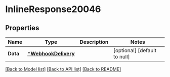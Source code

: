 # InlineResponse20046

## Properties
Name | Type | Description | Notes
------------ | ------------- | ------------- | -------------
**Data** | [***WebhookDelivery**](webhook_delivery.md) |  | [optional] [default to null]

[[Back to Model list]](../README.md#documentation-for-models) [[Back to API list]](../README.md#documentation-for-api-endpoints) [[Back to README]](../README.md)

